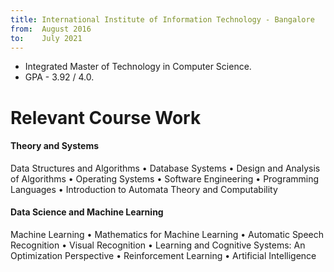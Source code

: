 ```yaml
---
title: International Institute of Information Technology - Bangalore
from:  August 2016
to:    July 2021
---
```


* Integrated Master of Technology in Computer Science.<br>
* GPA - 3.92 / 4.0.

<h1><b>Relevant Course Work</b></h1>
<h4>Theory and Systems</h4>
Data Structures and Algorithms • Database Systems • Design and Analysis of Algorithms • Operating Systems • Software Engineering • Programming Languages • Introduction to Automata Theory and Computability

<h4>Data Science and Machine Learning</h4>
Machine Learning • Mathematics for Machine Learning • Automatic Speech Recognition • Visual Recognition • Learning and Cognitive Systems: An Optimization Perspective • Reinforcement Learning • Artificial Intelligence